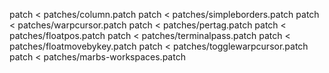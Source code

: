 patch < patches/column.patch
patch < patches/simpleborders.patch
patch < patches/warpcursor.patch
patch < patches/pertag.patch
patch < patches/floatpos.patch
patch < patches/terminalpass.patch
patch < patches/floatmovebykey.patch
patch < patches/togglewarpcursor.patch
patch < patches/marbs-workspaces.patch
